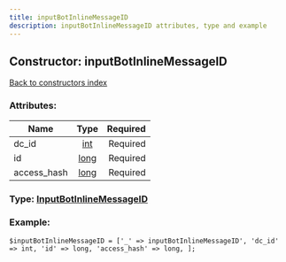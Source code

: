 ```yaml
---
title: inputBotInlineMessageID
description: inputBotInlineMessageID attributes, type and example
---
```

## Constructor: inputBotInlineMessageID  
[Back to constructors index](index.md)



### Attributes:

| Name     |    Type       | Required |
|----------|:-------------:|---------:|
|dc\_id|[int](../types/int.md) | Required|
|id|[long](../types/long.md) | Required|
|access\_hash|[long](../types/long.md) | Required|



### Type: [InputBotInlineMessageID](../types/InputBotInlineMessageID.md)


### Example:

```
$inputBotInlineMessageID = ['_' => inputBotInlineMessageID', 'dc_id' => int, 'id' => long, 'access_hash' => long, ];
```